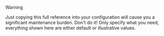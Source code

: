 > [!WARNING]
> Just copying this full reference into your configuration will cause you a significant maintenance burden. Don't do it! Only specify what you need, everything shown here are either default or illustrative values.
